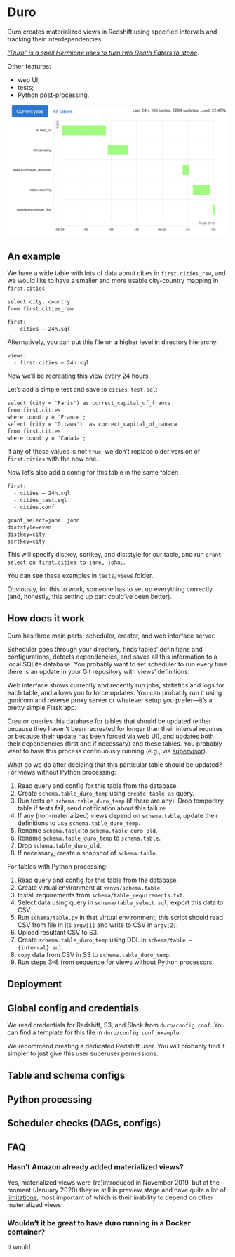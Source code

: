 # Duro
Duro creates materialized views in Redshift using specified intervals and tracking their interdependencies.

_[“Duro” is a spell Hermione uses to turn two Death Eaters to stone](https://en.wikibooks.org/wiki/Muggles%27_Guide_to_Harry_Potter/Magic/Duro)_.

Other features:
- web UI; 
- tests;
- Python post-processing.

![Web UI](webui.png)

## An example
We have a wide table with lots of data about cities in `first.cities_raw`, and we would like to have a smaller and more usable city-country mapping in `first.cities`:
```redshift
select city, country
from first.cities_raw
```

```
first:
  - cities — 24h.sql
``` 

Alternatively, you can put this file on a higher level in directory hierarchy:

```
views:
  - first.cities — 24h.sql
```

Now we’ll be recreating this view every 24 hours.

Let’s add a simple test and save to `cities_test.sql`:

```redshift
select (city = 'Paris') as correct_capital_of_france
from first.cities
where country = 'France';
select (city = 'Ottawa')  as correct_capital_of_canada
from first.cities
where country = 'Canada';
```

If any of these values is not `true`, we don’t replace older version of `first.cities` with the new one.

Now let’s also add a config for this table in the same folder:

```
first:
  - cities — 24h.sql
  - cities_test.sql
  - cities.conf
``` 

```
grant_select=jane, john
diststyle=even
distkey=city
sortkey=city
```

This will specify distkey, sortkey, and diststyle for our table, and run `grant select on first.cities to jane, john;`.

You can see these examples in `tests/views` folder.

Obviously, for this to work, someone has to set up everything correctly (and, honestly, this setting up part could’ve been better).


## How does it work
Duro has three main parts: scheduler, creator, and web interface server.

Scheduler goes through your directory, finds tables’ definitions and configurations, detects dependencies, and saves all this information to a local SQLite database. You probably want to set scheduler to run every time there is an update in your Git repository with views’ definitions. 

Web interface shows currently and recently run jobs, statistics and logs for each table, and allows you to force updates. You can probably run it using gunicorn and reverse proxy server or whatever setup you prefer—it’s a pretty simple Flask app.

Creator queries this database for tables that should be updated (either because they haven’t been recreated for longer than their interval requires or because their update has been forced via web UI), and updates both their dependencies (first and if necessary) and these tables. You probably want to have this process continuously running (e.g., via [supervisor](http://supervisord.org/)). 


What do we do after deciding that this particular table should be updated?
For views without Python processing:
1. Read query and config for this table from the database.
2. Create `schema.table_duro_temp` using `create table as` query.
3. Run tests on `schema.table_duro_temp` (if there are any). Drop temporary table if tests fail, send notification about this failure.
4. If any (non-materialized) views depend on `schema.table`, update their definitions to use `schema.table_duro_temp`.
5. Rename `schema.table` to `schema.table_duro_old`.
6. Rename `schema.table_duro_temp` to `schema.table`.
7. Drop `schema.table_duro_old`.
8. If necessary, create a snapshot of `schema.table`.

For tables with Python processing:
1. Read query and config for this table from the database.
2. Create virtual environment at `venvs/schema.table`.
3. Install requirements from `schema/table_requirements.txt`.
4. Select data using query in `schema/table_select.sql`; export this data to CSV.
5. Run `schema/table.py` in that virtual environment; this script should read CSV from file in its `argv[1]` and write to CSV in `argv[2]`.
6. Upload resultant CSV to S3.
7. Create `schema.table_duro_temp` using DDL in `schema/table — {interval}.sql`.
8. `copy` data from CSV in S3 to `schema.table_duro_temp`.
9. Run steps 3–8 from sequence for views without Python processors.


## Deployment


## Global config and credentials
We read credentials for Redshift, S3, and Slack from `duro/config.conf`. You can find a template for this file in `duro/config.conf_example`.

We recommend creating a dedicated Redshift user. You will probably find it simpler to just give this user superuser permissions.  


## Table and schema configs


## Python processing


## Scheduler checks (DAGs, configs)


## FAQ
### Hasn’t Amazon already added materialized views?
Yes, materialized views were (re)introduced in November 2019, but at the moment (January 2020) they’re still in preview stage and have quite a lot of [limitations](https://docs.aws.amazon.com/redshift/latest/dg/mv-usage-notes.html), most important of which is their inability to depend on other materialized views.

### Wouldn’t it be great to have duro running in a Docker container?
It would.

### 

 
